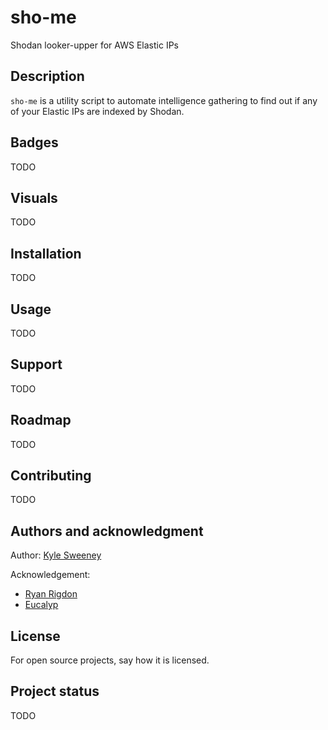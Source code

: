 # sho-me

Shodan looker-upper for AWS Elastic IPs

## Description
`sho-me` is a utility script to automate intelligence gathering to find out if any of your Elastic IPs are indexed by Shodan.

## Badges
<!-- On some READMEs, you may see small images that convey metadata, such as whether or not all the tests are passing for the project. You can use Shields to add some to your README. Many services also have instructions for adding a badge. -->
TODO

## Visuals
<!-- Depending on what you are making, it can be a good idea to include screenshots or even a video (you'll frequently see GIFs rather than actual videos). Tools like ttygif can help, but check out Asciinema for a more sophisticated method. -->
TODO

## Installation
<!-- Within a particular ecosystem, there may be a common way of installing things, such as using Yarn, NuGet, or Homebrew. However, consider the possibility that whoever is reading your README is a novice and would like more guidance. Listing specific steps helps remove ambiguity and gets people to using your project as quickly as possible. If it only runs in a specific context like a particular programming language version or operating system or has dependencies that have to be installed manually, also add a Requirements subsection. -->
TODO

## Usage
<!-- Use examples liberally, and show the expected output if you can. It's helpful to have inline the smallest example of usage that you can demonstrate, while providing links to more sophisticated examples if they are too long to reasonably include in the README. -->
TODO

## Support
<!-- Tell people where they can go to for help. It can be any combination of an issue tracker, a chat room, an email address, etc. -->
TODO

## Roadmap
<!-- If you have ideas for releases in the future, it is a good idea to list them in the README. -->
TODO

## Contributing
<!-- State if you are open to contributions and what your requirements are for accepting them.

For people who want to make changes to your project, it's helpful to have some documentation on how to get started. Perhaps there is a script that they should run or some environment variables that they need to set. Make these steps explicit. These instructions could also be useful to your future self.

You can also document commands to lint the code or run tests. These steps help to ensure high code quality and reduce the likelihood that the changes inadvertently break something. Having instructions for running tests is especially helpful if it requires external setup, such as starting a Selenium server for testing in a browser. -->
TODO

## Authors and acknowledgment

Author: [Kyle Sweeney](@ksweeney)

Acknowledgement:
  - [Ryan Rigdon](@rigdon)
  - [Eucalyp](https://www.flaticon.com/authors/eucalyp)

## License
For open source projects, say how it is licensed.

## Project status
<!-- If you have run out of energy or time for your project, put a note at the top of the README saying that development has slowed down or stopped completely. Someone may choose to fork your project or volunteer to step in as a maintainer or owner, allowing your project to keep going. You can also make an explicit request for maintainers. -->
TODO
